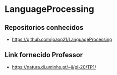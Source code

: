 # LanguageProcessing
## Repositorios conhecidos 
- https://github.com/joaop21/LanguageProcessing

## Link fornecido Professor
- https://natura.di.uminho.pt/~jj/pl-20/TP1/
